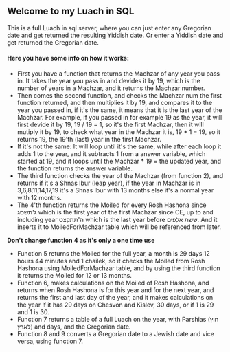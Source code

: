 ## Welcome to my Luach in SQL

This is a full Luach in sql server, where you can just enter any Gregorian date and get returned the resulting Yiddish date. Or enter a Yiddish date and get returned the Gregorian date.
#### Here you have some info on how it works:
-	First you have a function that returns the Machzar of any year you pass in. It takes the year you pass in and devides it by 19, which is the number of years in a Machzar, and it returns the Machzar number.
-	Then comes the second function, and checks the Machzar num the first function returned, and then multiplies it by 19, and compares it to the year you passed in, if it's the same, it means that it is the last year of the Machzar. For example, if you passed in for example 19 as the year, it will first devide it by 19, 19 / 19 = 1, so it's the first Machzar, then it will mutiply it by 19, to check what year in the Machzar it is, 19 * 1 = 19, so it returns 19, the 19'th (last) year in the first Machzar.
-	If it's not the same: It will loop until it's the same, while after each loop it adds 1 to the year, and it subtracts 1 from a answer variable, which started at 19, and it loops until the Machzar * 19 = the updated year, and the function returns the answer variable.
-	The third function checks the year of the Machzar (from function 2), and returns if it's a Shnas Ibur (leap year), if the year in Machzar is in 3,6,8,11,14,17,19 it's a Shnas Ibur with 13 months else it's a normal year with 12 months.
-	The 4'th function returns the Moiled for every Rosh Hashona since ג'תשסג which is the first year of the first Machzar since CE, up to and including year ה'תתקצט which is the last year before ששת אלפים. And it inserts it to MoiledForMachzar table which will be referenced from later.

**Don't change function 4 as it's only a one time use**
-	Function 5 returns the Moiled for the full year, a month is 29 days 12 hours 44 minutes and 1 chailek, so it checks the Moiled from Rosh Hashona using MoiledForMachzar table, and by using the third function it returns the Moiled for 12 or 13 months.
-	Function 6, makes calculations on the Moiled of Rosh Hashona, and returns when Rosh Hashona is for this year and for the next year, and returns the first and last day of the year, and it makes calculations on the year if it has 29 days on Chesvon and Kislev, 30 days, or if 1 is 29 and 1 is 30.
-	Function 7 returns a table of a full Luach on the year, with Parshias (חוץ לארץ) and days, and the Gregorian date.
-	Function 8 and 9 converts a Gregorian date to a Jewish date and vice versa, using function 7.

